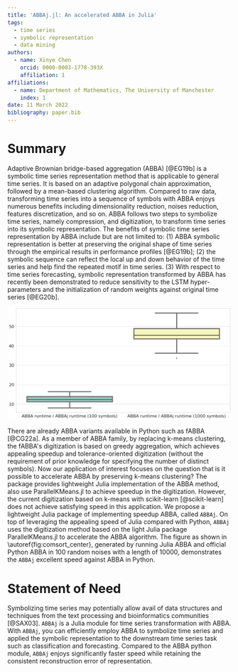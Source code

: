 ```yaml
---
title: 'ABBAj.jl: An accelerated ABBA in Julia'
tags:
  - time series
  - symbolic representation
  - data mining
authors:
  - name: Xinye Chen
    orcid: 0000-0003-1778-393X
    affiliation: 1
affiliations:
  - name: Department of Mathematics, The University of Manchester
    index: 1
date: 11 March 2022
bibliography: paper.bib
---
```


# Summary

Adaptive Brownian bridge-based aggregation (ABBA) [@EG19b] is a symbolic time series representation method that is applicable to general time series. It is based on an adaptive polygonal chain approximation, followed by a mean-based clustering algorithm. Compared to raw data, transforming time series into a sequence of symbols with ABBA enjoys numerous benefits including dimensionality reduction, noises reduction, features discretization, and so on. ABBA follows two steps to symbolize time series, namely compression, and digitization, to transform time series into its symbolic representation. The benefits of symbolic time series representation by ABBA include but are not limited to: (1) ABBA symbolic representation is better at preserving the original shape of time series through the empirical results in performance profiles [@EG19b]; (2) the symbolic sequence can reflect the local up and down behavior of the time series and help find the repeated motif in time series. (3) With respect to time series forecasting, symbolic representation transformed by ABBA has recently been demonstrated to reduce sensitivity to the LSTM hyper-parameters and the initialization of random weights against original time series [@EG20b].  

![Speed comparison of Julia ABBA and Python ABBA.\label{fig:comsort_center}](BOXPLOT.png)

There are already ABBA variants available in Python such as fABBA [@CG22a]. As a member of ABBA family, by replacing k-means clustering, the fABBA's digitization is based on greedy aggregation, which achieves appealing speedup and tolerance-oriented digitization (without the requirement of prior knowledge for specifying the number of distinct symbols). Now our application of interest focuses on the question that is it possible to accelerate ABBA by preserving k-means clustering? The package provides lightweight Julia implementation of the ABBA method, also use ParallelKMeans.jl to achieve speedup in the digitization. However, the current digitization based on k-means with scikit-learn [@scikit-learn] does not achieve satisfying speed in this application. We propose a lightweight Julia package of implementing speedup ABBA, called `ABBAj`. On top of leveraging the appealing speed of Julia compared with Python, `ABBAj` uses the digitization method based on the light Julia package ParallelKMeans.jl to accelerate the ABBA algorithm. The figure as shown in \autoref{fig:comsort_center}, generated by running Julia ABBA and official Python ABBA in 100 random noises with a length of 10000, demonstrates the `ABBAj` excellent speed against ABBA in Python. 

# Statement of Need

Symbolizing time series may potentially allow avail of data structures and techniques from the text processing and bioinformatics communities [@SAX03]. `ABBAj` is a Julia module for time series transformation with ABBA. With `ABBAj`, you can efficiently employ ABBA to symbolize time series and applied the symbolic representation to the downstream time series task such as classification and forecasting. Compared to the ABBA python module, `ABBAj` enjoys significantly faster speed while retaining the consistent reconstruction error of representation.  
